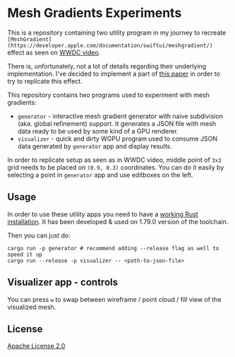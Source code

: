# Mesh Gradients Experiments

This is a repository containing two utility program in my journey to recreate `[MeshGradient](https://developer.apple.com/documentation/swiftui/meshgradient/)` effect as seen on [WWDC video](https://www.youtube.com/watch?v=alhFwkbsxrs&t=381s).

There is, unfortunately, not a lot of details regarding their underlying implementation. I've decided to implement a part of [this paper](https://link.springer.com/article/10.1007/s00371-018-1547-1) in order to try to replicate this effect.

This repository contains two programs used to experiment with mesh gradients:

- `generator` - interactive mesh gradient generator with naive subdivision (aka. global refinement) support. It generates a JSON file with mesh data ready to be used by some kind of a GPU renderer.
- `visualizer` - quick and dirty WGPU program used to consume JSON data generated by `generator` app and display results.

In order to replicate setup as seen as in WWDC video, middle point of `3x3` grid needs to be placed on `(0.9, 0.3)` coordinates. You can do it easily by selecting a point in `generator` app and use editboxes on the left.

## Usage

In order to use these utility apps you need to have a [working Rust installation](https://www.rust-lang.org/tools/install). It has been developed & used on 1.79.0 version of the toolchain.

Then you can just do:

```
cargo run -p generator # recommend adding --release flag as well to speed it up
cargo run --release -p visualizer -- <path-to-json-file>
```

## Visualizer app - controls

You can press `w` to swap between wireframe / point cloud / fill view of the visualized mesh.

## License

[Apache License 2.0](https://www.apache.org/licenses/LICENSE-2.0.html)

